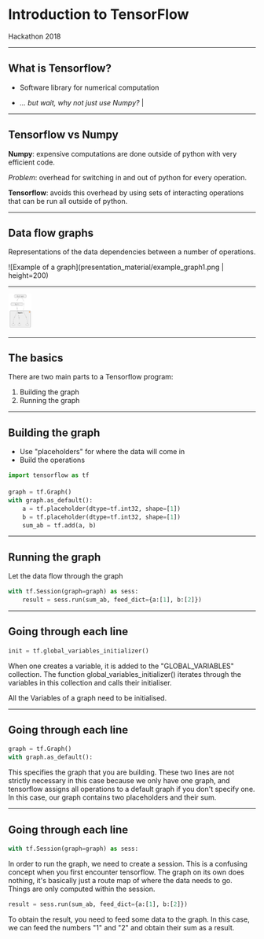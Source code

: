 # Introduction to TensorFlow

Hackathon 2018

---

## What is Tensorflow?

- Software library for numerical computation 

- _... but wait, why not just use Numpy?_ |

---

## Tensorflow vs Numpy

**Numpy**: expensive computations are done outside of python with very efficient code. 

_Problem_: overhead for switching in and out of python for every operation. 

**Tensorflow**: avoids this overhead by using sets of interacting operations that can be run all outside of python.

---

## Data flow graphs

Representations of the data dependencies between a number of operations.

![Example of a graph](presentation_material/example_graph1.png | height=200)

---

<img src="presentation_material/example_graph1.png" width="48">

---

## The basics

There are two main parts to a Tensorflow program:

1. Building the graph
2. Running the graph

---

## Building the graph

* Use "placeholders" for where the data will come in
* Build the operations

```python
import tensorflow as tf

graph = tf.Graph()
with graph.as_default():
    a = tf.placeholder(dtype=tf.int32, shape=[1])
    b = tf.placeholder(dtype=tf.int32, shape=[1])
    sum_ab = tf.add(a, b)
``` 
---

## Running the graph

Let the data flow through the graph

```python
with tf.Session(graph=graph) as sess:
    result = sess.run(sum_ab, feed_dict={a:[1], b:[2]})
```

---

## Going through each line

```python
init = tf.global_variables_initializer()
```

When one creates a variable, it is added to the "GLOBAL_VARIABLES" collection. The function global_variables_initializer() iterates through the variables in this collection and calls their initialiser. 

All the Variables of a graph need to be initialised. 

---

## Going through each line

```python
graph = tf.Graph()
with graph.as_default():
```
This specifies the graph that you are building. These two lines are not strictly necessary in this case because we only have one graph, and tensorflow assigns all operations to a default graph if you don't specify one. In this case, our graph contains two placeholders and their sum.

---

## Going through each line

```python
with tf.Session(graph=graph) as sess:
```
In order to run the graph, we need to create a session. This is a confusing concept when you first encounter tensorflow. The graph on its own does nothing, it's basically just a route map of where the data needs to go. Things are only computed within the session.

```python
result = sess.run(sum_ab, feed_dict={a:[1], b:[2]})
```

To obtain the result, you need to feed some data to the graph. In this case, we can feed the numbers "1" and "2" and obtain their sum as a result.  

